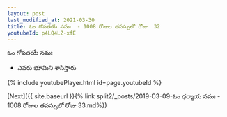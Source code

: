 ```yaml
---
layout: post
last_modified_at: 2021-03-30
title: ఓం గోపతయే నమః  - 1008 రోజుల తపస్సులో రోజు  32
youtubeId: p4LQ4LZ-xfE
---
```

 
 
 ఓం గోపతయే నమః  
 
 -  ఎవరు భూమిని శాసిస్తారు 
 
  
 
  
 
 
 
 
 
 


{% include youtubePlayer.html id=page.youtubeId %}
 
[Next]({{ site.baseurl }}{% link  split2/_posts/2019-03-09-ఓం ధర్మాయ నమః  - 1008 రోజుల తపస్సులో రోజు  33.md%})
 
